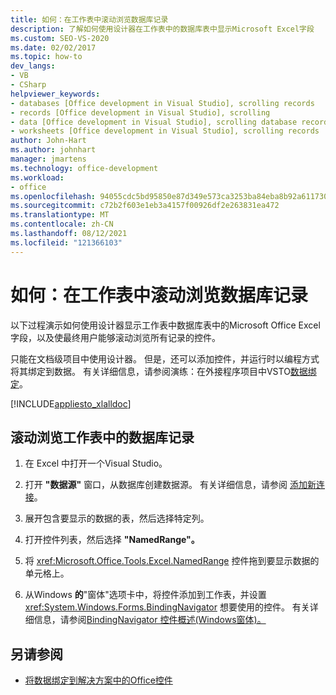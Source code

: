 ```yaml
---
title: 如何：在工作表中滚动浏览数据库记录
description: 了解如何使用设计器在工作表中的数据库表中显示Microsoft Excel字段
ms.custom: SEO-VS-2020
ms.date: 02/02/2017
ms.topic: how-to
dev_langs:
- VB
- CSharp
helpviewer_keywords:
- databases [Office development in Visual Studio], scrolling records
- records [Office development in Visual Studio], scrolling
- data [Office development in Visual Studio], scrolling database records
- worksheets [Office development in Visual Studio], scrolling records
author: John-Hart
ms.author: johnhart
manager: jmartens
ms.technology: office-development
ms.workload:
- office
ms.openlocfilehash: 94055cdc5bd95850e87d349e573ca3253ba84eba8b92a611730e827cd5a5da0e
ms.sourcegitcommit: c72b2f603e1eb3a4157f00926df2e263831ea472
ms.translationtype: MT
ms.contentlocale: zh-CN
ms.lasthandoff: 08/12/2021
ms.locfileid: "121366103"
---
```

# <a name="how-to-scroll-through-database-records-in-a-worksheet"></a>如何：在工作表中滚动浏览数据库记录
  以下过程演示如何使用设计器显示工作表中数据库表中的Microsoft Office Excel字段，以及使最终用户能够滚动浏览所有记录的控件。

 只能在文档级项目中使用设计器。 但是，还可以添加控件，并运行时以编程方式将其绑定到数据。 有关详细信息，请参阅演练：在外接程序项目中VSTO[数据绑定](../vsto/walkthrough-simple-data-binding-in-vsto-add-in-project.md)。

 [!INCLUDE[appliesto_xlalldoc](../vsto/includes/appliesto-xlalldoc-md.md)]

## <a name="to-scroll-through-database-records-in-a-worksheet"></a>滚动浏览工作表中的数据库记录

1. 在 Excel 中打开一个Visual Studio。

2. 打开 **"数据源"** 窗口，从数据库创建数据源。 有关详细信息，请参阅 [添加新连接](../data-tools/add-new-connections.md)。

3. 展开包含要显示的数据的表，然后选择特定列。

4. 打开控件列表，然后选择 **"NamedRange"。**

5. 将 <xref:Microsoft.Office.Tools.Excel.NamedRange> 控件拖到要显示数据的单元格上。

6. 从Windows **的**"窗体"选项卡中，将控件添加到工作表，并设置 <xref:System.Windows.Forms.BindingNavigator> 想要使用的控件。 有关详细信息，请参阅[BindingNavigator 控件概述&#40;Windows窗体&#41;。 ](/dotnet/framework/winforms/controls/bindingnavigator-control-overview-windows-forms)

## <a name="see-also"></a>另请参阅
- [将数据绑定到解决方案中的Office控件](../vsto/binding-data-to-controls-in-office-solutions.md)
